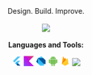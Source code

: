 <!-- # Hi, I'm Michael 👋🏾 -->


<!-- ![](https://komarev.com/ghpvc/?username=michaeldadzie&color=blue&style=flat)
<br>
![Michael's github stats](https://github-readme-stats.vercel.app/api?username=michaeldadzie)
<img align="right" alt="Coder GIF" height=200 width=200 src="https://github.com/michaeldadzie/michaeldadzie/blob/main/Assets/animation.gif" />
<br>
<br> -->
<!-- <div align="center">
  <a href="https://twitter.com/michaeldadziie">
  <img height="22px" alt="Michael's Twitter" width="22px" src="https://image.flaticon.com/icons/png/512/733/733579.png" />
</a>
<a href="https://linkedin.com/in/michaeldadzie">
  <img height="22px" alt="Michael's Linkdein" width="22px" src="https://image.flaticon.com/icons/png/512/174/174857.png" />
</a>
<a href="https://github.com/michaeldadzie">
  <img height="22px" alt="Michael's Github" width="22px" src="https://image.flaticon.com/icons/png/512/733/733553.png" />
</a>
<a href="https://instagram.com/michaeldadzie_">
  <img height="22px" alt="Michael's Instagram" width="22px" src="https://image.flaticon.com/icons/png/512/1384/1384063.png" />
</a>
<a href="https://dev.to/michaeldadzie">
  <img height="22px" alt="Michael's Dev" width="22px" src="https://res.cloudinary.com/practicaldev/image/fetch/s--R9qwOwpC--/c_limit%2Cf_auto%2Cfl_progressive%2Cq_auto%2Cw_880/https://thepracticaldev.s3.amazonaws.com/i/78hs31fax49uwy6kbxyw.png" />
</a>
<br>
</div> -->
<div align="center">
Design. Build. Improve.
</div>
<br>
<div align='center' style="margin: 0 auto"><img src="https://github-readme-streak-stats.herokuapp.com?user=michaeldadzie"> </div>
</div>

<div align="center">
  <p><b>Languages and Tools:</b></p>
<code><img height="20" src="https://raw.githubusercontent.com/github/explore/80688e429a7d4ef2fca1e82350fe8e3517d3494d/topics/flutter/flutter.png"></code>
<code><img height="20" src="https://raw.githubusercontent.com/github/explore/80688e429a7d4ef2fca1e82350fe8e3517d3494d/topics/kotlin/kotlin.png"></code>
<code><img height="20" src="https://raw.githubusercontent.com/github/explore/80688e429a7d4ef2fca1e82350fe8e3517d3494d/topics/dart/dart.png"></code>
<code><img height="20" src="https://raw.githubusercontent.com/github/explore/80688e429a7d4ef2fca1e82350fe8e3517d3494d/topics/android/android.png"></code>
<code><img height="20" src="https://raw.githubusercontent.com/github/explore/80688e429a7d4ef2fca1e82350fe8e3517d3494d/topics/firebase/firebase.png"></code>
<code><img height="20" src="https://miro.medium.com/max/2048/1*6XgfDCVn81AYX68Xvd2I-g@2x.png"></code>
<br>
<br>
  </div>




<!--
**michaeldadzie/michaeldadzie** is a ✨ _special_ ✨ repository because its `README.md` (this file) appears on your GitHub profile.

Here are some ideas to get you started:

- 🔭 I’m currently working on ...
- 🌱 I’m currently learning ...
- 👯 I’m looking to collaborate on ...
- 🤔 I’m looking for help with ...
- 💬 Ask me about ...
- 📫 How to reach me: ...
- 😄 Pronouns: ...
- ⚡ Fun fact: ...
-->
